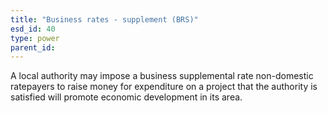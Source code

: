 ```yaml
---
title: "Business rates - supplement (BRS)"
esd_id: 40
type: power
parent_id:  
---
```


A local authority may impose a business supplemental rate non-domestic ratepayers to raise money for expenditure on a project that the authority is satisfied will promote economic development in its area.

